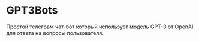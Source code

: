 # GPT3Bots
Простой телеграм чат-бот который использует модель GPT-3 от OpenAI для ответа на вопросы пользователя.
